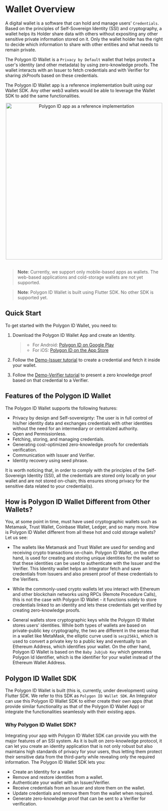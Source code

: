 # Wallet Overview

A digital wallet is a software that can hold and manage users' `Credentials`. Based on the principles of Self-Sovereign Identity (SSI) and cryptography, a wallet helps its Holder share data with others without expositing any other sensitive private information stored on it. Only the wallet holder has the right to decide which information to share with other entities and what needs to remain private. 

The Polygon ID Wallet is a `Privacy by Default` wallet that helps protect a user's identity (and other metadata) by using zero-knowledge proofs. The wallet interacts with an Issuer to fetch credentials and with Verifier for sharing zkProofs based on these credentials.

The Polygon ID Wallet app is a reference implementation built using our Wallet SDK. Any other web3 wallets would be able to leverage the Wallet SDK to add the same functionalities. 

<div align="center">
<img src="../../imgs/polygon-id-reference-app.png" alt="Polygon ID app as a reference implementation" width="500" align="center" />
</div>
<br>

>**Note**: Currently, we support only mobile-based apps as wallets. The web-based applications and cold-storage wallets are not yet supported. 

>**Note**: Polygon ID Wallet is built using Flutter SDK. No other SDK is supported yet. 


## Quick Start

To get started with the Polygon ID Wallet, you need to:

1. Download the Polygon ID Wallet App and create an Identity. 
    > - For Android: <a href="https://play.google.com/store/apps/details?id=com.polygonid.wallet" target="_blank">Polygon ID on Google Play</a>
    > - For iOS: <a href="https://apps.apple.com/us/app/polygon-id/id1629870183" target="_blank">Polygon ID on the App Store</a>

2. Follow the [Demo-Issuer tutorial](../issuer/demo-issuer.md) to create a credential and fetch it inside your wallet.

3. Follow the [Demo-Verifier tutorial](../verifier/demo-verifier.md) to present a zero knowledge proof based on that credential to a Verifier.

## Features of the Polygon ID Wallet

The Polygon ID Wallet supports the following features:

- Privacy by design and Self-sovereignty: The user is in full control of his/her identity data and exchanges credentials with other identities without the need for an intermediary or centralized authority. 
- Open and Permissionless. 
- Fetching, storing, and managing credentials.
- Generating cost-optimized zero-knowledge proofs for credentials verification.
- Communication with Issuer and Verifier.
- Identity recovery using seed phrase.


It is worth noticing that, in order to comply with the principles of the Self-Sovereign Identity (SSI), all the credentials are stored only locally on your wallet and are not stored on-chain; this ensures strong privacy for the sensitive data related to your credential(s). 
 

## How is Polygon ID Wallet Different from Other Wallets?

You, at some point in time, must have used cryptographic wallets such as Metamask, Trust Wallet, Coinbase Wallet, Ledger, and so many more. How is Polygon ID Wallet different from all these hot and cold storage wallets? Let us see:

- The wallets like Metamask and Trust Wallet are used for sending and receiving crypto transactions on-chain. Polygon ID Wallet, on the other hand, is used for creating and storing unique identities for the wallet so that these identities can be used to authenticate with the Issuer and the Verifier. This Identity wallet helps an Integrator fetch and save credentials from Issuers and also present proof of these credentials to the Verifiers. 

- While the commonly-used crypto wallets let you interact with Ethereum and other blockchain networks using RPCs (Remote Procedure Calls), this is not the case with Polygon ID Wallet - it functions solely to store credentials linked to an identity and lets these credentials get verified by creating zero-knowledge proofs. 

- General wallets store cryptographic keys while the Polygon ID Wallet stores users' identities. While both types of wallets are based on private-public key cryptography, the two are different in the sense that in a wallet like MetaMask, the elliptic curve used is `secp256k1`, which is used to convert a private key to a public key and eventually to an Ethereum Address, which identifies your wallet. On the other hand, Polygon ID Wallet is based on the `Baby Jubjub Key` which generates Polygon Id Identifier, which is the identifier for your wallet instead of the Ethereum Wallet Address. 

## Polygon ID Wallet SDK

The Polygon ID Wallet is built (this is, currently, under development) using Flutter SDK. We refer to this SDK as `Polygon ID Wallet SDK`. An Integrator can use this Polygon ID Wallet SDK to either create their own apps (that provide similar functionality as that of the Polygon ID Wallet App) or integrate the functionalities seamlessly with their existing apps. 

### Why Polygon ID Wallet SDK?

Integrating your app with Polygon ID Wallet SDK can provide you with the major features of an SSI system. As it is built on zero-knowledge protocol, it can let you create an identity application that is not only robust but also maintains high standards of privacy for your users, thus letting them protect their sensitive data from the third-party while revealing only the required information. The Polygon ID Wallet SDK lets you:

- Create an Identity for a wallet
- Remove and restore identities from a wallet.
- Authenticate your wallet with an Issuer/Verifier.
- Receive credentials from an Issuer and store them on the wallet.
- Update credentials and remove them from the wallet when required.
- Generate zero-knowledge proof that can be sent to a Verifier for verification. 


